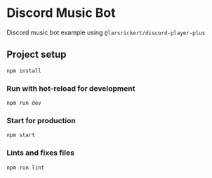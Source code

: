 # Discord Music Bot

Discord music bot example using `@larsrickert/discord-player-plus`

## Project setup

```
npm install
```

### Run with hot-reload for development

```
npm run dev
```

### Start for production

```
npm start
```

### Lints and fixes files

```
npm run lint
```
